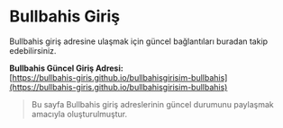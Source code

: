 # Bullbahis Giriş

Bullbahis giriş adresine ulaşmak için güncel bağlantıları buradan takip edebilirsiniz.

**Bullbahis Güncel Giriş Adresi:**  
[https://bullbahis-giris.github.io/bullbahisgirisim-bullbahis](https://bullbahis-giris.github.io/bullbahisgirisim-bullbahis)

> Bu sayfa Bullbahis giriş adreslerinin güncel durumunu paylaşmak amacıyla oluşturulmuştur.
